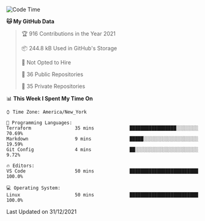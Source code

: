 <!--START_SECTION:waka-->
![Code Time](http://img.shields.io/badge/Code%20Time-54%20hrs%2041%20mins-blue)

**🐱 My GitHub Data** 

> 🏆 916 Contributions in the Year 2021
 > 
> 📦 244.8 kB Used in GitHub's Storage 
 > 
> 🚫 Not Opted to Hire
 > 
> 📜 36 Public Repositories 
 > 
> 🔑 35 Private Repositories  
 > 
📊 **This Week I Spent My Time On** 

```text
⌚︎ Time Zone: America/New_York

💬 Programming Languages: 
Terraform                35 mins             █████████████████░░░░░░░░   70.69% 
Markdown                 9 mins              █████░░░░░░░░░░░░░░░░░░░░   19.59% 
Git Config               4 mins              ██░░░░░░░░░░░░░░░░░░░░░░░   9.72%

🔥 Editors: 
VS Code                  50 mins             █████████████████████████   100.0%

💻 Operating System: 
Linux                    50 mins             █████████████████████████   100.0%

```


 Last Updated on 31/12/2021
<!--END_SECTION:waka-->